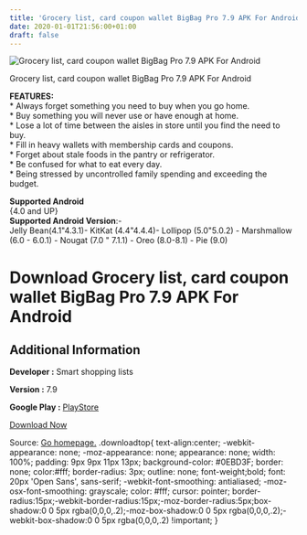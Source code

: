 ```yaml
---
title: 'Grocery list, card coupon wallet BigBag Pro 7.9 APK For Android'
date: 2020-01-01T21:56:00+01:00
draft: false
---
```


![Grocery list, card coupon wallet BigBag Pro 7.9 APK For Android](https://i0.wp.com/apkhome.net/wp-content/uploads/2019/11/Grocery-list-card-coupon-wallet-BigBag-Pro-7.9.png "Grocery list, card coupon wallet BigBag Pro 7.9 APK For Android")

  

Grocery list, card coupon wallet BigBag Pro 7.9 APK For Android

**FEATURES:**  
\* Always forget something you need to buy when you go home.  
\* Buy something you will never use or have enough at home.  
\* Lose a lot of time between the aisles in store until you find the need to buy.  
\* Fill in heavy wallets with membership cards and coupons.  
\* Forget about stale foods in the pantry or refrigerator.  
\* Be confused for what to eat every day.  
\* Being stressed by uncontrolled family spending and exceeding the budget.

**Supported Android**  
{4.0 and UP}  
**Supported Android Version**:-  
Jelly Bean(4.1"4.3.1)- KitKat (4.4"4.4.4)- Lollipop (5.0"5.0.2) - Marshmallow (6.0 - 6.0.1) - Nougat (7.0 " 7.1.1) - Oreo (8.0-8.1) - Pie (9.0)

Download Grocery list, card coupon wallet BigBag Pro 7.9 APK For Android
========================================================================

Additional Information
----------------------

**Developer :** Smart shopping lists

**Version :** 7.9

**Google Play :** [PlayStore](https://play.google.com/store/apps/details?id=com.best.grocery.list.pro&hl=en)

  

[Download Now](https://store4app.co/post/grocery-list-card-coupon-wallet-bigbag-pro-7-9-apk-for-android_1573719496)

  
Source: [Go homepage.](https://store4app.co/post/grocery-list-card-coupon-wallet-bigbag-pro-7-9-apk-for-android_1573719496) .downloadtop{ text-align:center; -webkit-appearance: none; -moz-appearance: none; appearance: none; width: 100%; padding: 9px 9px 11px 13px; background-color: #0EBD3F; border: none; color:#fff; border-radius: 3px; outline: none; font-weight;bold; font: 20px 'Open Sans', sans-serif; -webkit-font-smoothing: antialiased; -moz-osx-font-smoothing: grayscale; color: #fff; cursor: pointer; border-radius:15px;-webkit-border-radius:15px;-moz-border-radius:5px;box-shadow:0 0 5px rgba(0,0,0,.2);-moz-box-shadow:0 0 5px rgba(0,0,0,.2);-webkit-box-shadow:0 0 5px rgba(0,0,0,.2) !important; }